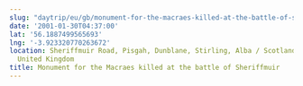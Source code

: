 ```yaml
---
slug: "daytrip/eu/gb/monument-for-the-macraes-killed-at-the-battle-of-sheriffmuir"
date: '2001-01-30T04:37:00'
lat: '56.1887499565693'
lng: '-3.923320770263672'
location: Sheriffmuir Road, Pisgah, Dunblane, Stirling, Alba / Scotland, FK15 0LP,
  United Kingdom
title: Monument for the Macraes killed at the battle of Sheriffmuir
---
```



